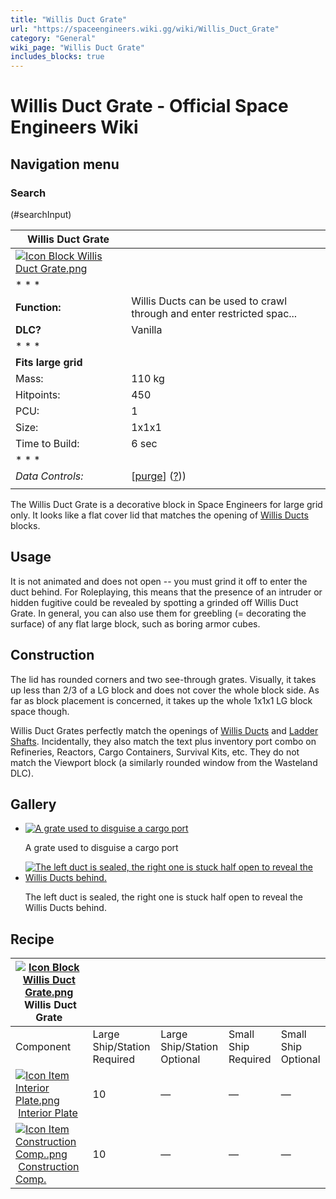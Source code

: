```yaml
---
title: "Willis Duct Grate"
url: "https://spaceengineers.wiki.gg/wiki/Willis_Duct_Grate"
category: "General"
wiki_page: "Willis Duct Grate"
includes_blocks: true
---
```


# Willis Duct Grate - Official Space Engineers Wiki

## Navigation menu

### Search

(#searchInput)

| Willis Duct Grate |     |
| --- | --- |
| [![Icon Block Willis Duct Grate.png](https://spaceengineers.wiki.gg/images/c/cf/Icon_Block_Willis_Duct_Grate.png?9d199d)](https://spaceengineers.wiki.gg/wiki/File:Icon_Block_Willis_Duct_Grate.png) |     |
| * * * |     |
| **Function:** | Willis Ducts can be used to crawl through and enter restricted spac... |
| **DLC?** | Vanilla |
| * * * |     |
| **Fits large grid** |     |
| Mass: | 110 kg |
| Hitpoints: | 450 |
| PCU: | 1   |
| Size: | 1x1x1 |
| Time to Build: | 6 sec |
| * * * |     |
| _Data Controls:_ | \[[purge](https://spaceengineers.wiki.gg/wiki/Willis_Duct_Grate?action=purge)\] ([?](https://spaceengineers.wiki.gg/wiki/Template:Info_Block))) |
|     |     |

The Willis Duct Grate is a decorative block in Space Engineers for large grid only. It looks like a flat cover lid that matches the opening of [Willis Ducts](https://spaceengineers.wiki.gg/wiki/Willis_Ducts "Willis Ducts") blocks.

## Usage

It is not animated and does not open -- you must grind it off to enter the duct behind. For Roleplaying, this means that the presence of an intruder or hidden fugitive could be revealed by spotting a grinded off Willis Duct Grate. In general, you can also use them for greebling (= decorating the surface) of any flat large block, such as boring armor cubes.

## Construction

The lid has rounded corners and two see-through grates. Visually, it takes up less than 2/3 of a LG block and does not cover the whole block side. As far as block placement is concerned, it takes up the whole 1x1x1 LG block space though.

Willis Duct Grates perfectly match the openings of [Willis Ducts](https://spaceengineers.wiki.gg/wiki/Willis_Ducts "Willis Ducts") and [Ladder Shafts](https://spaceengineers.wiki.gg/wiki/Ladder_Shaft "Ladder Shaft"). Incidentally, they also match the text plus inventory port combo on Refineries, Reactors, Cargo Containers, Survival Kits, etc. They do not match the Viewport block (a similarly rounded window from the Wasteland DLC).

## Gallery

*   [![A grate used to disguise a cargo port](https://spaceengineers.wiki.gg/images/thumb/3/3f/Willis-duct-grate-on-cargo-port.png/120px-Willis-duct-grate-on-cargo-port.png?a8991f)](https://spaceengineers.wiki.gg/wiki/File:Willis-duct-grate-on-cargo-port.png "A grate used to disguise a cargo port")
    
    A grate used to disguise a cargo port
    
*   [![The left duct is sealed, the right one is stuck half open to reveal the Willis Ducts behind.](https://spaceengineers.wiki.gg/images/thumb/6/67/Grates-on-Willis-Ducts.png/120px-Grates-on-Willis-Ducts.png?420ea4)](https://spaceengineers.wiki.gg/wiki/File:Grates-on-Willis-Ducts.png "The left duct is sealed, the right one is stuck half open to reveal the Willis Ducts behind.")
    
    The left duct is sealed, the right one is stuck half open to reveal the Willis Ducts behind.
    

## Recipe

| [![Icon Block Willis Duct Grate.png](https://spaceengineers.wiki.gg/images/thumb/c/cf/Icon_Block_Willis_Duct_Grate.png/21px-Icon_Block_Willis_Duct_Grate.png?9d199d)](https://spaceengineers.wiki.gg/wiki/Willis_Duct_Grate "Willis Duct Grate") Willis Duct Grate |     |     |     |     |
| --- | --- | --- | --- | --- |
| Component | Large Ship/Station  <br>Required | Large Ship/Station  <br>Optional | Small Ship  <br>Required | Small Ship  <br>Optional |
| [![Icon Item Interior Plate.png](https://spaceengineers.wiki.gg/images/thumb/7/77/Icon_Item_Interior_Plate.png/21px-Icon_Item_Interior_Plate.png?d80f8e)](https://spaceengineers.wiki.gg/wiki/Interior_Plate "Interior Plate") [Interior Plate](https://spaceengineers.wiki.gg/wiki/Interior_Plate "Interior Plate") | 10  | —   | —   | —   |
| [![Icon Item Construction Comp..png](https://spaceengineers.wiki.gg/images/thumb/4/45/Icon_Item_Construction_Comp..png/21px-Icon_Item_Construction_Comp..png?cdc26f)](https://spaceengineers.wiki.gg/wiki/Construction_Comp. "Construction Comp.") [Construction Comp.](https://spaceengineers.wiki.gg/wiki/Construction_Comp. "Construction Comp.") | 10  | —   | —   | —   |